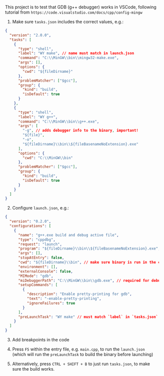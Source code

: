 This project is to test that GDB (g++ debugger) works in VSCode, following tutorial from `https://code.visualstudio.com/docs/cpp/config-mingw`

1. Make sure `tasks.json` includes the correct values, e.g.:

```json
{
  "version": "2.0.0",
  "tasks": [
    {
      "type": "shell",
      "label": "WY make", // name must match in launch.json
      "command": "C:\\MinGW\\bin\\mingw32-make.exe",
      "args": [],
      "options": {
        "cwd": "${fileDirname}"
      },
      "problemMatcher": ["$gcc"],
      "group": {
        "kind": "build",
        "isDefault": true
      }
    },
    {
      "type": "shell",
      "label": "WY g++",
      "command": "C:\\MinGW\\bin\\g++.exe",
      "args": [
        "-g", // adds debugger info to the binary, important!
        "${file}",
        "-o",
        "${fileDirname}\\bin\\${fileBasenameNoExtension}.exe"
      ],
      "options": {
        "cwd": "C:\\MinGW\\bin"
      },
      "problemMatcher": ["$gcc"],
      "group": {
        "kind": "build",
        "isDefault": true
      }
    }
  ]
}
```

2. Configure `launch.json`, e.g.:

```json
{
  "version": "0.2.0",
  "configurations": [
    {
      "name": "g++.exe build and debug active file",
      "type": "cppdbg",
      "request": "launch",
      "program": "${fileDirname}\\bin\\${fileBasenameNoExtension}.exe", // make sure path is correct in order to target the built binary
      "args": [],
      "stopAtEntry": false,
      "cwd": "${fileDirname}\\bin", // make sure binary is run in the correct environment, i.e. the output path
      "environment": [],
      "externalConsole": false,
      "MIMode": "gdb",
      "miDebuggerPath": "C:\\MinGW\\bin\\gdb.exe", // required for debugging
      "setupCommands": [
        {
          "description": "Enable pretty-printing for gdb",
          "text": "-enable-pretty-printing",
          "ignoreFailures": true
        }
      ],
      "preLaunchTask": "WY make" // must match `label` in `tasks.json`
    }
  ]
}
```

3. Add breakpoints in the code

4. Press `F5` within the entry file, e.g. `main.cpp`, to run the `launch.json` (which will run the `preLaunchTask` to build the binary before launching)

5. Alternatively, press `CTRL + SHIFT + B` to just run `tasks.json`, to make sure the build works.

